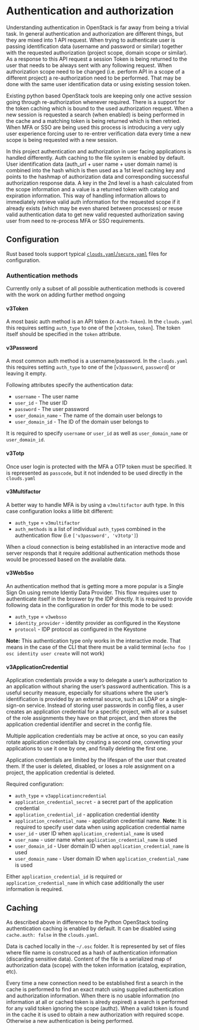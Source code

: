 # Authentication and authorization

Understanding authentication in OpenStack is far away from being a trivial
task. In general authentication and authorization are different things, but
they are mixed into 1 API request. When trying to authenticate user is passing
identification data (username and password or similar) together with the
requested authorization (project scope, domain scope or similar). As a response
to this API request a session Token is being returned to the user that needs to
be always sent with any following request. When authorization scope need to be
changed (i.e. perform API in a scope of a different project) a re-authorization
need to be performed. That may be done with the same user identification data
or using existing session token.

Existing python based OpenStack tools are keeping only one active session going
through re-authorization whenever required. There is a support for the token
caching which is bound to the used authorization request. When a new session is
requested a search (when enabled) is being performed in the cache and a
matching token is being returned which is then retried. When MFA or SSO are
being used this process is introducing a very ugly user experience forcing user
to re-entrer verification data every time a new scope is being requested with a
new session.

In this project authentication and authorization in user facing applications is
handled differently. Auth caching to the file system is enabled by default.
User identification data (auth_url + user name + user domain name) is combined
into the hash which is then used as a 1st level caching key and points to the
hashmap of authorization data and corresponding successful authorization
response data. A key in the 2nd level is a hash calculated from the scope
information and a value is a returned token with catalog and expiration
information. This way of handling information allows to immediately retrieve
valid auth information for the requested scope if it already exists (which may
be even shared between processes) or reuse valid authentication data to get new
valid requested authorization saving user from need to re-process MFA or SSO
requirements.

## Configuration

Rust based tools support typical
[`clouds.yaml`/`secure.yaml`](https://docs.openstack.org/openstacksdk/latest/user/config/configuration.html)
files for configuration.

### Authentication methods

Currently only a subset of all possible authentication methods is covered with
the work on adding further method ongoing

#### v3Token

A most basic auth method is an API token (`X-Auth-Token`). In the `clouds.yaml`
this requires setting `auth_type` to one of the [`v3token`, `token`]. The token
itself should be specified in the `token` attribute.

#### v3Password

A most common auth method is a username/password. In the `clouds.yaml` this
requires setting `auth_type` to one of the [`v3password`, `password`] or
leaving it empty.

Following attributes specify the authentication data:

- `username` - The user name
- `user_id` - The user ID
- `password` - The user password
- `user_domain_name` - The name of the domain user belongs to
- `user_domain_id` - The ID of the domain user belongs to

It is required to specify `username` or `user_id` as well as `user_domain_name`
or `user_domain_id`.


#### v3Totp

Once user login is protected with the MFA a OTP token must be specified. It is
represented as `passcode`, but it not indended to be used directly in the `clouds.yaml`

#### v3Multifactor

A better way to handle MFA is by using a `v3multifactor` auth type. In this
case configuration looks a liitle bit different:

- `auth_type` = `v3multifactor`
- `auth_methods` is a list of individual `auth_type`s combined in the
authentication flow (i.e `['v3password', 'v3totp']`)

When a cloud connection is being established in an interactive mode and server
responds that it require additional authentication methods those would be
processed based on the available data.

#### v3WebSso

An authentication method that is getting more a more popular is a Single Sign
On using remote Identiy Data Provider. This flow requires user to authenticate
itself in the broswer by the IDP directly. It is required to provide following
data in the configuration in order for this mode to be used:

- `auth_type` = `v3websso`
- `identity_provider` - identity provider as configured in the Keystone
- `protocol` - IDP protocol as configured in the Keystone

**Note:** This authentication type only works in the interactive mode. That
means in the case of the CLI that there must be a valid terminal (`echo foo |
osc identity user create` will not work)

#### v3ApplicationCredential

Application credentials provide a way to delegate a user’s authorization to an
application without sharing the user’s password authentication. This is a
useful security measure, especially for situations where the user’s
identification is provided by an external source, such as LDAP or a
single-sign-on service. Instead of storing user passwords in config files, a
user creates an application credential for a specific project, with all or a
subset of the role assignments they have on that project, and then stores the
application credential identifier and secret in the config file.

Multiple application credentials may be active at once, so you can easily
rotate application credentials by creating a second one, converting your
applications to use it one by one, and finally deleting the first one.

Application credentials are limited by the lifespan of the user that created
them. If the user is deleted, disabled, or loses a role assignment on a
project, the application credential is deleted.

Required configuration:

- `auth_type` = `v3applicationcredential`
- `application_credential_secret` - a secret part of the application credential
- `application_credential_id` - application credential identity
- `application_credential_name` - application credential name. **Note:** It is
required to specify user data when using application credential name
- `user_id` - user ID when `application_credential_name` is used
- `user_name` - user name when `application_credential_name` is used
- `user_domain_id` - User domain ID when `application_credential_name` is used
- `user_domain_name` - User domain ID when `application_credential_name` is used

Either `application_credential_id` is required or `application_credential_name`
in which case additionally the user information is required.


## Caching

As described above in difference to the Python OpenStack tooling authentication
caching is enabled by default. It can be disabled using `cache.auth: false` in
the `clouds.yaml`.

Data is cached locally in the `~/.osc` folder. It is represented by set of
files where file name is construced as a hash of authentication information
(discarding sensitive data). Content of the file is a serialized map of
authorization data (scope) with the token information (catalog, expiration,
etc).

Every time a new connection need to be established first a search in the cache
is performed to find an exact match using supplied authentication and
authorization information. When there is no usable information (no information
at all or cached token is alredy expired) a search is performed for any valid
token ignoring the scope (authz). When a valid token is found in the cache it
is used to obtain a new authorization with required scope. Otherwise a new
authentication is being performed.
